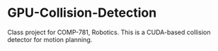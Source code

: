 # GPU-Collision-Detection
Class project for COMP-781, Robotics. 
This is a CUDA-based collision detector for motion planning.
